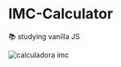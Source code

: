 # IMC-Calculator
📚   studying vanilla JS



![calculadora imc](https://user-images.githubusercontent.com/17179151/124362406-eeda4e00-dc0a-11eb-9e7f-45e95942dc91.gif)

